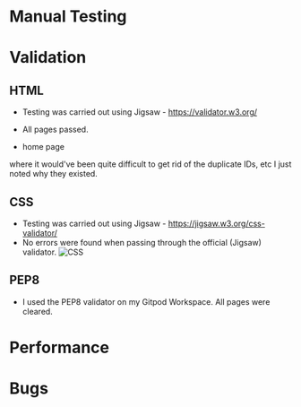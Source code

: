 # Manual Testing

# Validation
## HTML
- Testing was carried out using Jigsaw - https://validator.w3.org/ 
- All pages passed.

- home page



where it would've been quite difficult to get rid of the duplicate IDs, etc I just noted why they existed.

## CSS
- Testing was carried out using Jigsaw - https://jigsaw.w3.org/css-validator/
- No errors were found when passing through the official (Jigsaw) validator.
![CSS](static/images/css.png)

## PEP8
- I used the PEP8 validator on my Gitpod Workspace. All pages were cleared. 





# Performance

# Bugs